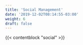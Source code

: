 ```yaml
---
title: 'Social Management'
date: '2019-12-02T08:14:55-03:00'
weight: 6
draft: false
---
```


{{< contentblock "social" >}}
